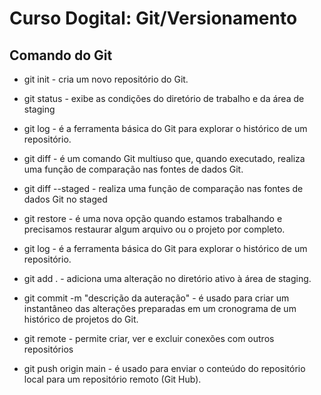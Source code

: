 # Curso Dogital: Git/Versionamento

## Comando do Git
* git init - cria um novo repositório do Git.
* git status - exibe as condições do diretório de trabalho e da área de staging
* git log - é a ferramenta básica do Git para explorar o histórico de um repositório.
* git diff - é um comando Git multiuso que, quando executado, realiza uma função de comparação nas fontes de dados Git.
* git diff --staged - realiza uma função de comparação nas fontes de dados Git no staged
* git restore - é uma nova opção quando estamos trabalhando e precisamos restaurar algum arquivo ou o projeto por completo.
* git log - é a ferramenta básica do Git para explorar o histórico de um repositório.

* git add . - adiciona uma alteração no diretório ativo à área de staging.
* git commit -m "descrição da auteração" - é usado para criar um instantâneo das alterações preparadas em um cronograma de um histórico de projetos do Git.
* git remote - permite criar, ver e excluir conexões com outros repositórios
* git push origin main - é usado para enviar o conteúdo do repositório local para um repositório remoto (Git Hub).
